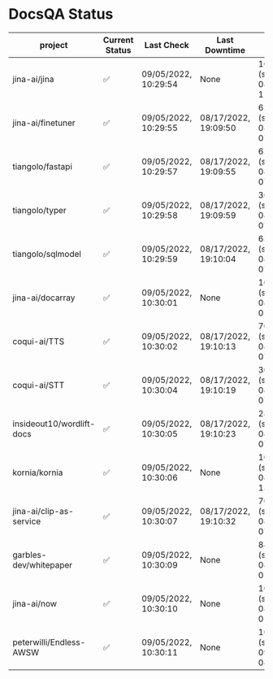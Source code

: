 # DocsQA Status

|         project         |Current Status|     Last Check     |   Last Downtime    |              % Uptime              |
|-------------------------|--------------|--------------------|--------------------|------------------------------------|
|jina-ai/jina             |✅            |09/05/2022, 10:29:54|None                |100.000 (since 08/29/2022, 11:24:14)|
|jina-ai/finetuner        |✅            |09/05/2022, 10:29:55|08/17/2022, 19:09:50|629.593 (since 08/15/2022, 07:09:42)|
|tiangolo/fastapi         |✅            |09/05/2022, 10:29:57|08/17/2022, 19:09:55|629.574 (since 08/15/2022, 07:09:42)|
|tiangolo/typer           |✅            |09/05/2022, 10:29:58|08/17/2022, 19:09:59|36.277 (since 08/15/2022, 07:09:42) |
|tiangolo/sqlmodel        |✅            |09/05/2022, 10:29:59|08/17/2022, 19:10:04|639.378 (since 08/15/2022, 07:09:42)|
|jina-ai/docarray         |✅            |09/05/2022, 10:30:01|None                |100.000 (since 08/24/2022, 01:39:12)|
|coqui-ai/TTS             |✅            |09/05/2022, 10:30:02|08/17/2022, 19:10:13|70.522 (since 08/15/2022, 07:09:42) |
|coqui-ai/STT             |✅            |09/05/2022, 10:30:04|08/17/2022, 19:10:19|306.988 (since 08/15/2022, 07:09:42)|
|insideout10/wordlift-docs|✅            |09/05/2022, 10:30:05|08/17/2022, 19:10:23|281.376 (since 08/15/2022, 07:09:42)|
|kornia/kornia            |✅            |09/05/2022, 10:30:06|None                |100.000 (since 08/30/2022, 13:49:49)|
|jina-ai/clip-as-service  |✅            |09/05/2022, 10:30:07|08/17/2022, 19:10:32|70.586 (since 08/15/2022, 07:09:42) |
|garbles-dev/whitepaper   |✅            |09/05/2022, 10:30:09|None                |84.788 (since 08/24/2022, 01:39:12) |
|jina-ai/now              |✅            |09/05/2022, 10:30:10|None                |100.000 (since 08/24/2022, 01:39:12)|
|peterwilli/Endless-AWSW  |✅            |09/05/2022, 10:30:11|None                |100.000 (since 09/05/2022, 08:33:35)|
